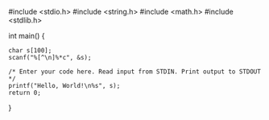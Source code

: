#include <stdio.h>
#include <string.h>
#include <math.h>
#include <stdlib.h>

int main() 
{
	
    char s[100];
    scanf("%[^\n]%*c", &s);
  	
    /* Enter your code here. Read input from STDIN. Print output to STDOUT */    
    printf("Hello, World!\n%s", s);
    return 0;
}
